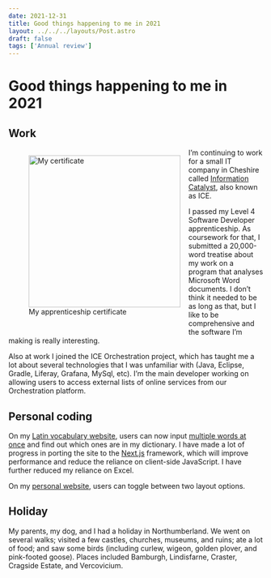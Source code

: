 ```yaml
---
date: 2021-12-31
title: Good things happening to me in 2021
layout: ../../../layouts/Post.astro
draft: false
tags: ['Annual review']
---
```


# Good things happening to me in 2021

<style>
    @media screen and (min-width: 600px) {
        figure {
            float: left; margin-right: 1rem; margin-bottom: 1.5rem;
        }
    }
</style>

## Work

<figure>
<img width="300" style="aspect-ratio: 210/297;" alt="My certificate" src="images/apprenticeship-certificate.webp"/>
<figcaption>My apprenticeship certificate</figcaption>
</figure>

I’m continuing to work for a small IT company in Cheshire called [Information Catalyst](https://www.duncanritchie.co.uk/code#employment), also known as ICE.

I passed my Level 4 Software Developer apprenticeship. As coursework for that, I submitted a 20,000-word treatise about my work on a program that analyses Microsoft Word documents. I don’t think it needed to be as long as that, but I like to be comprehensive and the software I’m making is really interesting.

Also at work I joined the ICE Orchestration project, which has taught me a lot about several technologies that I was unfamiliar with (Java, Eclipse, Gradle, Liferay, Grafana, MySql, etc). I’m the main developer working on allowing users to access external lists of online services from our Orchestration platform.

## Personal coding

On my [Latin vocabulary website](https://www.velut.co.uk), users can now input [multiple words at once](https://www.velut.co.uk/many) and find out which ones are in my dictionary. I have made a lot of progress in porting the site to the [Next.js](https://nextjs.org/) framework, which will improve performance and reduce the reliance on client-side JavaScript. I have further reduced my reliance on Excel.

On my [personal website](https://www.duncanritchie.co.uk), users can toggle between two layout options.

## Holiday

My parents, my dog, and I had a holiday in Northumberland. We went on several walks; visited a few castles, churches, museums, and ruins; ate a lot of food; and saw some birds (including curlew, wigeon, golden plover, and pink-footed goose). Places included Bamburgh, Lindisfarne, Craster, Cragside Estate, and Vercovicium.
